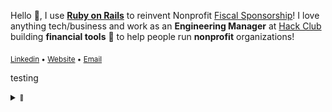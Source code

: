 Hello 👋, I use [**Ruby on Rails**](https://rubyonrails.org/) to reinvent Nonprofit
[Fiscal Sponsorship](https://en.wikipedia.org/wiki/Fiscal_sponsorship)! I love
anything tech/business and work as an **Engineering Manager** at
[Hack Club](https://hackclub.com/) building **financial tools** 🏦 to help
people run **nonprofit** organizations!

<sub>[Linkedin](https://www.linkedin.com/in/gary-tou/) •
[Website](https://garytou.com/) •
[Email](mailto:gary@garytou.com)
</sub>

testing

<details>
  <summary><sub><sup>👀</sup></sub></summary>
	<img src="https://raw.githubusercontent.com/garyhtou-forks/garyhtou-metrics/main/github-metrics.svg">
</details>
